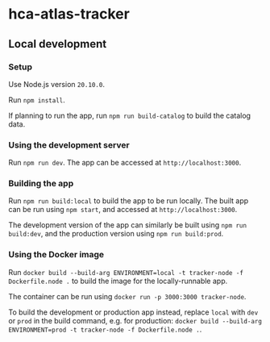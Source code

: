 # hca-atlas-tracker

## Local development

### Setup

Use Node.js version `20.10.0`.

Run `npm install`.

If planning to run the app, run `npm run build-catalog` to build the catalog data.

### Using the development server

Run `npm run dev`. The app can be accessed at `http://localhost:3000`.

### Building the app

Run `npm run build:local` to build the app to be run locally. The built app can be run using `npm start`, and accessed at `http://localhost:3000`.

The development version of the app can similarly be built using `npm run build:dev`, and the production version using `npm run build:prod`.

### Using the Docker image

Run `docker build --build-arg ENVIRONMENT=local -t tracker-node -f Dockerfile.node .` to build the image for the locally-runnable app.

The container can be run using `docker run -p 3000:3000 tracker-node`.

To build the development or production app instead, replace `local` with `dev` or `prod` in the build command, e.g. for production: `docker build --build-arg ENVIRONMENT=prod -t tracker-node -f Dockerfile.node .`.

